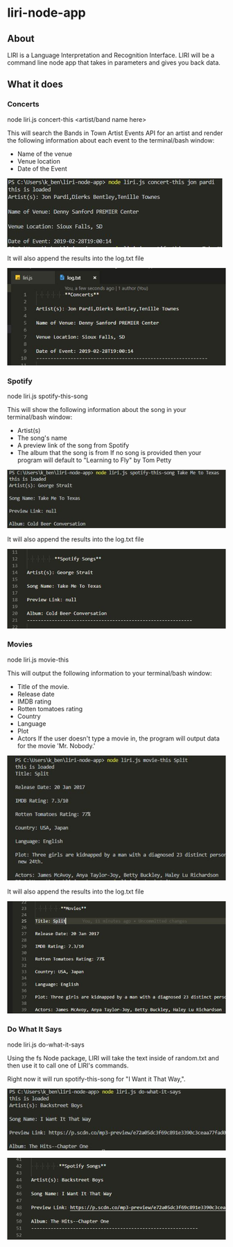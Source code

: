 # liri-node-app

## About
LIRI is a Language Interpretation and Recognition Interface. LIRI will be a command line node app that takes in parameters and gives you back data.

## What it does
### Concerts
node liri.js concert-this <artist/band name here>

This will search the Bands in Town Artist Events API for an artist and render the following information about each event to the terminal/bash window:
* Name of the venue
* Venue location
* Date of the Event

![](images/concert-terminal.JPG)

It will also append the results into the log.txt file

![](images/concert-log.JPG)

### Spotify
node liri.js spotify-this-song <insert song title>

This will show the following information about the song in your terminal/bash window:
* Artist(s)
* The song's name
* A preview link of the song from Spotify
* The album that the song is from
If no song is provided then your program will default to "Learning to Fly" by Tom Petty

![](images/spotify-terminal.JPG)

It will also append the results into the log.txt file

![](images/spotify-log.JPG)

### Movies
node liri.js movie-this <insert movie title>

This will output the following information to your terminal/bash window:
* Title of the movie.
* Release date
* IMDB rating
* Rotten tomatoes rating
* Country
* Language
* Plot
* Actors
If the user doesn't type a movie in, the program will output data for the movie 'Mr. Nobody.'

![](images/movie-terminal.JPG)

It will also append the results into the log.txt file

![](images/movie-log.JPG)

### Do What It Says
node liri.js do-what-it-says

Using the fs Node package, LIRI will take the text inside of random.txt and then use it to call one of LIRI's commands.

Right now it will run spotify-this-song for "I Want it That Way,".

![](images/dowhatitsays-terminal.JPG)

![](images/dowhatitsays-log.JPG)
